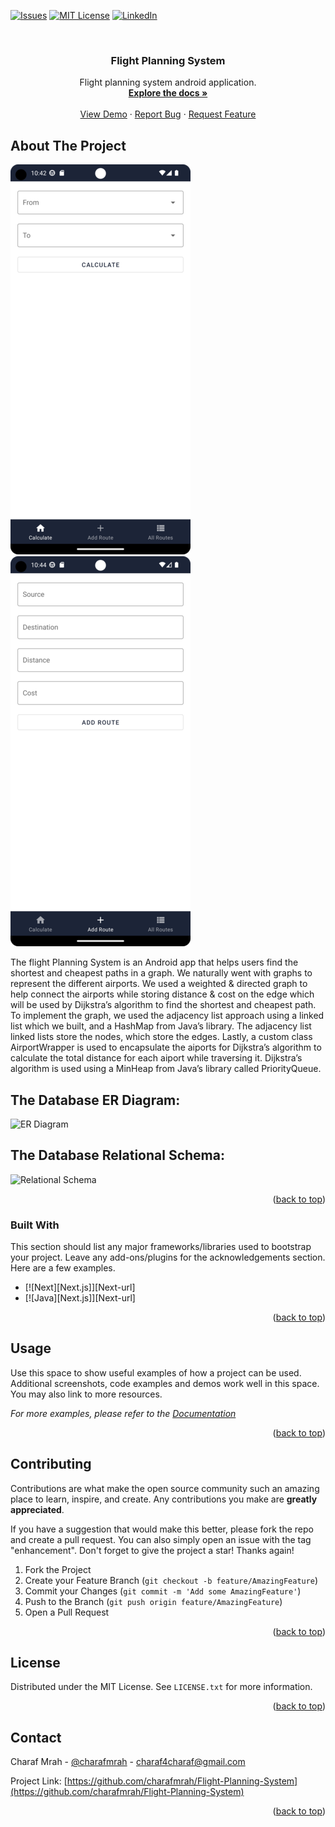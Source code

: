 <!-- PROJECT SHIELDS -->
[![Issues][issues-shield]][issues-url]
[![MIT License][license-shield]][license-url]
[![LinkedIn][linkedin-shield]][linkedin-url]



<!-- PROJECT LOGO -->
<br />
<div align="center">
<h3 align="center">Flight Planning System</h3>

  <p align="center">
    Flight planning system android application.
    <br />
    <a href="https://github.com/charafmrah/Flight-Planning-System"><strong>Explore the docs »</strong></a>
    <br />
    <br />
    <a href="https://github.com/charafmrah/Flight-Planning-System">View Demo</a>
    ·
    <a href="https://github.com/charafmrah/Flight-Planning-System/issues">Report Bug</a>
    ·
    <a href="https://github.com/charafmrah/Flight-Planning-System/issues">Request Feature</a>
  </p>
</div>



<!-- ABOUT THE PROJECT -->
## About The Project

![Flight planning system Screen Shot][product-screenshot-1]   ![Flight planning system Screen Shot][product-screenshot-2]

The flight Planning System is an Android app that helps users find the shortest and cheapest paths in a graph. We naturally went with graphs to represent the different airports. We used a weighted & directed graph to help connect the airports while storing distance & cost on the edge which will be used by Dijkstra’s algorithm to find the shortest and cheapest path. To implement the graph, we used the adjacency list approach using a linked list which we built, and a HashMap from Java’s library. The adjacency list linked lists store the nodes, which store the edges. Lastly, a custom class AirportWrapper is used to encapsulate the aiports for Dijkstra’s algorithm to calculate the total distance for each aiport while traversing it. Dijkstra’s algorithm is used using a MinHeap from Java’s library called PriorityQueue.

## The Database ER Diagram:
![ER Diagram](https://user-images.githubusercontent.com/20629020/147767137-4bef7af5-e1e7-4043-8ef0-3c65b28094ac.png)

## The Database Relational Schema:
![Relational Schema](https://user-images.githubusercontent.com/20629020/143615801-b5a6918f-ad13-4423-9893-9c1b2541c7fe.png)

<p align="right">(<a href="#readme-top">back to top</a>)</p>



### Built With

This section should list any major frameworks/libraries used to bootstrap your project. Leave any add-ons/plugins for the acknowledgements section. Here are a few examples.

* [![Next][Next.js]][Next-url]
* [![Java][Next.js]][Next-url]

<p align="right">(<a href="#readme-top">back to top</a>)</p>




<!-- USAGE EXAMPLES -->
## Usage

Use this space to show useful examples of how a project can be used. Additional screenshots, code examples and demos work well in this space. You may also link to more resources.

_For more examples, please refer to the [Documentation](https://example.com)_

<p align="right">(<a href="#readme-top">back to top</a>)</p>



<!-- CONTRIBUTING -->
## Contributing

Contributions are what make the open source community such an amazing place to learn, inspire, and create. Any contributions you make are **greatly appreciated**.

If you have a suggestion that would make this better, please fork the repo and create a pull request. You can also simply open an issue with the tag "enhancement".
Don't forget to give the project a star! Thanks again!

1. Fork the Project
2. Create your Feature Branch (`git checkout -b feature/AmazingFeature`)
3. Commit your Changes (`git commit -m 'Add some AmazingFeature'`)
4. Push to the Branch (`git push origin feature/AmazingFeature`)
5. Open a Pull Request

<p align="right">(<a href="#readme-top">back to top</a>)</p>



<!-- LICENSE -->
## License

Distributed under the MIT License. See `LICENSE.txt` for more information.

<p align="right">(<a href="#readme-top">back to top</a>)</p>



<!-- CONTACT -->
## Contact

Charaf Mrah - [@charafmrah](https://twitter.com/charafmrah) - charaf4charaf@gmail.com 

Project Link: [https://github.com/charafmrah/Flight-Planning-System](https://github.com/charafmrah/Flight-Planning-System)

<p align="right">(<a href="#readme-top">back to top</a>)</p>



<!-- MARKDOWN LINKS & IMAGES -->
<!-- https://www.markdownguide.org/basic-syntax/#reference-style-links -->
[contributors-shield]: https://img.shields.io/github/contributors/charafmrah/Flight-Planning-System.svg?style=for-the-badge
[contributors-url]: https://github.com/charafmrah/Flight-Planning-System/graphs/contributors
[forks-shield]: https://img.shields.io/github/forks/charafmrah/Flight-Planning-System.svg?style=for-the-badge
[forks-url]: https://github.com/charafmrah/Flight-Planning-System/network/members
[stars-shield]: https://img.shields.io/github/stars/charafmrah/Flight-Planning-System.svg?style=for-the-badge
[stars-url]: https://github.com/charafmrah/Flight-Planning-System/stargazers
[issues-shield]: https://img.shields.io/github/issues/charafmrah/Flight-Planning-System.svg?style=for-the-badge
[issues-url]: https://github.com/charafmrah/Flight-Planning-System/issues
[license-shield]: https://img.shields.io/github/license/charafmrah/Flight-Planning-System.svg?style=for-the-badge
[license-url]: https://github.com/charafmrah/Flight-Planning-System/blob/master/LICENSE.txt
[linkedin-shield]: https://img.shields.io/badge/-LinkedIn-black.svg?style=for-the-badge&logo=linkedin&colorB=555
[linkedin-url]: https://linkedin.com/incharafmrah/
[product-screenshot-1]: Screenshot_1.png
[product-screenshot-2]: Screenshot_2.png
[java]: https://img.shields.io/badge/-Java-black.svg?style=for-the-badge&logo=java&colorB=555
[java-url]: https://www.java.com/
[kotlin]: https://img.shields.io/badge/-Kotlin-black.svg?style=for-the-badge&logo=kotlin&colorB=555
[kotlin-url]: https://kotlinlang.org/
[android]: https://img.shields.io/badge/-Android-black.svg?style=for-the-badge&logo=android&colorB=555
[android-url]: https://developer.android.com/
